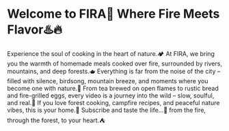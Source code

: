 # Welcome to FIRA🌱  Where Fire Meets Flavor♨️🔥
Experience the soul of cooking in the heart of nature.🏕️
At FIRA, we bring you the warmth of homemade meals cooked over fire, surrounded by rivers, mountains, and deep forests.🫖
Everything is far from the noise of the city – filled with silence, birdsong, mountain breeze, and moments where you become one with nature.💝
From tea brewed on open flames to rustic bread and fire-grilled eggs, every video is a journey into the wild – slow, soulful, and real.🌄
If you love forest cooking, campfire recipes, and peaceful nature vibes, this is your home.🏡
Subscribe and taste the life…🍵
 from the fire, through the forest, to your heart.⛺
